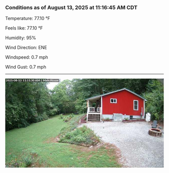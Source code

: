 ### Conditions as of August 13, 2025 at 11:16:45 AM CDT 

Temperature: 77.10 &deg;F

Feels like: 77.10 &deg;F

Humidity: 95%

Wind Direction: ENE

Windspeed: 0.7 mph

Wind Gust: 0.7 mph

---

<img src="./images/latest.jpeg"/>

